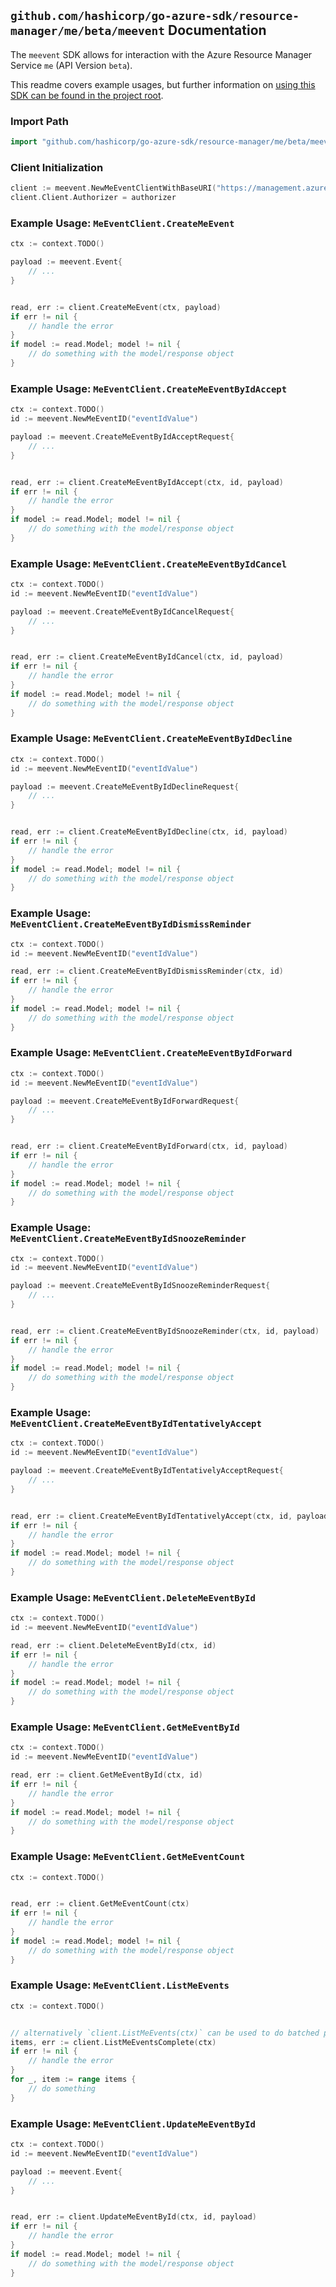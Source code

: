 
## `github.com/hashicorp/go-azure-sdk/resource-manager/me/beta/meevent` Documentation

The `meevent` SDK allows for interaction with the Azure Resource Manager Service `me` (API Version `beta`).

This readme covers example usages, but further information on [using this SDK can be found in the project root](https://github.com/hashicorp/go-azure-sdk/tree/main/docs).

### Import Path

```go
import "github.com/hashicorp/go-azure-sdk/resource-manager/me/beta/meevent"
```


### Client Initialization

```go
client := meevent.NewMeEventClientWithBaseURI("https://management.azure.com")
client.Client.Authorizer = authorizer
```


### Example Usage: `MeEventClient.CreateMeEvent`

```go
ctx := context.TODO()

payload := meevent.Event{
	// ...
}


read, err := client.CreateMeEvent(ctx, payload)
if err != nil {
	// handle the error
}
if model := read.Model; model != nil {
	// do something with the model/response object
}
```


### Example Usage: `MeEventClient.CreateMeEventByIdAccept`

```go
ctx := context.TODO()
id := meevent.NewMeEventID("eventIdValue")

payload := meevent.CreateMeEventByIdAcceptRequest{
	// ...
}


read, err := client.CreateMeEventByIdAccept(ctx, id, payload)
if err != nil {
	// handle the error
}
if model := read.Model; model != nil {
	// do something with the model/response object
}
```


### Example Usage: `MeEventClient.CreateMeEventByIdCancel`

```go
ctx := context.TODO()
id := meevent.NewMeEventID("eventIdValue")

payload := meevent.CreateMeEventByIdCancelRequest{
	// ...
}


read, err := client.CreateMeEventByIdCancel(ctx, id, payload)
if err != nil {
	// handle the error
}
if model := read.Model; model != nil {
	// do something with the model/response object
}
```


### Example Usage: `MeEventClient.CreateMeEventByIdDecline`

```go
ctx := context.TODO()
id := meevent.NewMeEventID("eventIdValue")

payload := meevent.CreateMeEventByIdDeclineRequest{
	// ...
}


read, err := client.CreateMeEventByIdDecline(ctx, id, payload)
if err != nil {
	// handle the error
}
if model := read.Model; model != nil {
	// do something with the model/response object
}
```


### Example Usage: `MeEventClient.CreateMeEventByIdDismissReminder`

```go
ctx := context.TODO()
id := meevent.NewMeEventID("eventIdValue")

read, err := client.CreateMeEventByIdDismissReminder(ctx, id)
if err != nil {
	// handle the error
}
if model := read.Model; model != nil {
	// do something with the model/response object
}
```


### Example Usage: `MeEventClient.CreateMeEventByIdForward`

```go
ctx := context.TODO()
id := meevent.NewMeEventID("eventIdValue")

payload := meevent.CreateMeEventByIdForwardRequest{
	// ...
}


read, err := client.CreateMeEventByIdForward(ctx, id, payload)
if err != nil {
	// handle the error
}
if model := read.Model; model != nil {
	// do something with the model/response object
}
```


### Example Usage: `MeEventClient.CreateMeEventByIdSnoozeReminder`

```go
ctx := context.TODO()
id := meevent.NewMeEventID("eventIdValue")

payload := meevent.CreateMeEventByIdSnoozeReminderRequest{
	// ...
}


read, err := client.CreateMeEventByIdSnoozeReminder(ctx, id, payload)
if err != nil {
	// handle the error
}
if model := read.Model; model != nil {
	// do something with the model/response object
}
```


### Example Usage: `MeEventClient.CreateMeEventByIdTentativelyAccept`

```go
ctx := context.TODO()
id := meevent.NewMeEventID("eventIdValue")

payload := meevent.CreateMeEventByIdTentativelyAcceptRequest{
	// ...
}


read, err := client.CreateMeEventByIdTentativelyAccept(ctx, id, payload)
if err != nil {
	// handle the error
}
if model := read.Model; model != nil {
	// do something with the model/response object
}
```


### Example Usage: `MeEventClient.DeleteMeEventById`

```go
ctx := context.TODO()
id := meevent.NewMeEventID("eventIdValue")

read, err := client.DeleteMeEventById(ctx, id)
if err != nil {
	// handle the error
}
if model := read.Model; model != nil {
	// do something with the model/response object
}
```


### Example Usage: `MeEventClient.GetMeEventById`

```go
ctx := context.TODO()
id := meevent.NewMeEventID("eventIdValue")

read, err := client.GetMeEventById(ctx, id)
if err != nil {
	// handle the error
}
if model := read.Model; model != nil {
	// do something with the model/response object
}
```


### Example Usage: `MeEventClient.GetMeEventCount`

```go
ctx := context.TODO()


read, err := client.GetMeEventCount(ctx)
if err != nil {
	// handle the error
}
if model := read.Model; model != nil {
	// do something with the model/response object
}
```


### Example Usage: `MeEventClient.ListMeEvents`

```go
ctx := context.TODO()


// alternatively `client.ListMeEvents(ctx)` can be used to do batched pagination
items, err := client.ListMeEventsComplete(ctx)
if err != nil {
	// handle the error
}
for _, item := range items {
	// do something
}
```


### Example Usage: `MeEventClient.UpdateMeEventById`

```go
ctx := context.TODO()
id := meevent.NewMeEventID("eventIdValue")

payload := meevent.Event{
	// ...
}


read, err := client.UpdateMeEventById(ctx, id, payload)
if err != nil {
	// handle the error
}
if model := read.Model; model != nil {
	// do something with the model/response object
}
```
